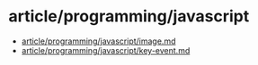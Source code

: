 # article/programming/javascript

- [article/programming/javascript/image.md](image.md)
- [article/programming/javascript/key-event.md](key-event.md)

